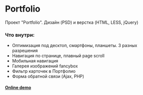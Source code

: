 # Portfolio
Проект "Portfolio". Дизайн (PSD) и верстка (HTML, LESS, jQuery)
### Что внутри:
* Оптимизация под десктоп, смартфоны, планшеты. 3 разных разрешения
* Навигация по странице, плавный page scroll
* Мобильная навигация
* Галерея изображений fancybox
* Фильтр карточек в Портфолио
* Форма обратной связи (Ajax, PHP)

#### <h4>[Online demo](https://locrun.github.io/portfolio/)<h4>
